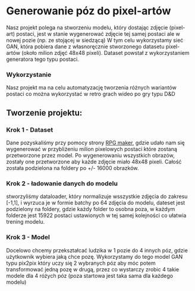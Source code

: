 # Generowanie póz do pixel-artów
Nasz projekt polega na stworzeniu modelu, który dostając zdjęcie (pixel-art) postaci, jest w stanie wygenerować zdjęcie tej samej postaci ale w nowej pozie (np. ze stojącej w siedzącą)
W tym celu wykorzystamy sieć GAN, która pobiera dane z własnoręcznie stworzonego datasetu pixel-artów (około milion zdjęć 48x48 pixeli). Dataset powstał z wykorzystaniem generatora tego typu postaci.
### Wykorzystanie
Nasz projekt ma na celu automatyzację tworzenia różnych wariantów postaci co można wykorzystać w retro grach wideo po gry typu D&D
## Tworzenie projektu:
### Krok 1 - Dataset
Dane pozyskaliśmy przy pomocy strony [RPG maker](https://www.rpgmakerweb.com), gdzie udało nam się wygenerować w przybliżeniu milion pixelowych postaci które zostaną przetworzone przez model.
Po wygenerowaniu wszystkich obrazów, zostały one przetworzone aby każde zdjęcie miało 48x48 pixeli. Całość została podzielona na foldery po +/- 16000 obrazków.
### Krok 2 - ładowanie danych do modelu
stworzyliśmy dataloader, który normalizuje wsszystkie zdjęcia do zakresu [-1,1], i wyrzuca je w formie batchy po 64 zdjęcia do modelu, dateset jest podzielony na foldery, gdzie każdy folder to osobna poza, w każdym folderze jest 15922 postaci ustawionych w tej samej kolejności co ułatwia trening modelu.
### Krok 3 - Model
Docelowo chcemy przekształcać ludzika w 1 pozie do 4 innych póz, gdzie użytkownik wybiera jaką chce pozę. Wykorzystamy do tego model GAN typu pix2pix który uczy się 2 wybranych póz aby móc potem transformować jedną pozę w drugą, przez co wystarczy zrobic 4 takie modele dla 4 różych póz (poza startowa jest taka sama dla każdego modelu)